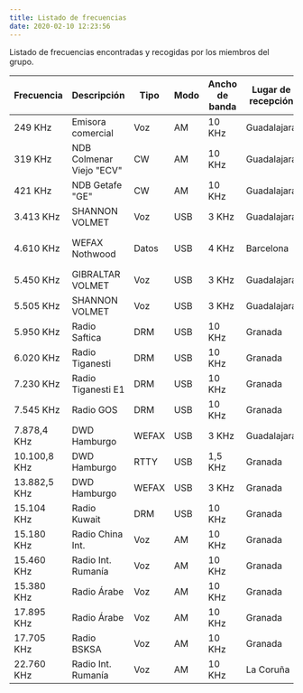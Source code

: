 ```yaml
---
title: Listado de frecuencias
date: 2020-02-10 12:23:56
---
```


Listado de frecuencias encontradas y recogidas por los miembros del grupo.

| Frecuencia   | Descripción              | Tipo   | Modo | Ancho de banda | Lugar de recepción | Receptor      | Antena |
|--------------|--------------------------|--------|------|----------------|--------------------|---------------|--------|
| 249 KHz      | Emisora comercial        | Voz    | AM   | 10 KHz         | Guadalajara        | RTL-SDR V3    | YouLoop |
| 319 KHz      | NDB Colmenar Viejo "ECV" | CW     | AM   | 10 KHz         | Guadalajara        | RTL-SDR V3    | YouLoop |
| 421 KHz      | NDB Getafe "GE"          | CW     | AM   | 10 KHz         | Guadalajara        | RTL-SDR V3    | YouLoop |
| 3.413 KHz    | SHANNON VOLMET           | Voz    | USB  | 3 KHz          | Guadalajara        | RTL-SDR V3    | Loop 65cm |
| 4.610 KHz    | WEFAX Nothwood           | Datos  | USB  | 4 KHz          | Barcelona          | Yaesu FT-2000 | Long Wire 42M |
| 5.450 KHz    | GIBRALTAR VOLMET         | Voz    | USB  | 3 KHz          | Guadalajara        | RTL-SDR V3    | Loop 65cm |
| 5.505 KHz    | SHANNON VOLMET           | Voz    | USB  | 3 KHz          | Guadalajara        | RTL-SDR V3    | Loop 65cm |
| 5.950 KHz    | Radio Saftica            | DRM    | USB  | 10 KHz         | Granada            | AIRSPY HF+    | Turnstile |
| 6.020 KHz    | Radio Tiganesti          | DRM    | USB  | 10 KHz         | Granada            | AIRSPY HF+    | Turnstile |
| 7.230 KHz    | Radio Tiganesti E1       | DRM    | USB  | 10 KHz         | Granada            | AIRSPY HF+    | Turnstile |
| 7.545 KHz    | Radio GOS                | DRM    | USB  | 10 KHz         | Granada            | AIRSPY HF+    | Turnstile |
| 7.878,4 KHz  | DWD Hamburgo             | WEFAX  | USB  | 3 KHz          | Guadalajara        | RTL-SDR V3    | Loop 65cm |
| 10.100,8 KHz | DWD Hamburgo             | RTTY   | USB  | 1,5 KHz        | Granada            | AIRSPY HF+    | YouLoop |
| 13.882,5 KHz | DWD Hamburgo             | WEFAX  | USB  | 3 KHz          | Granada            | AIRSPY HF+    | Turnstile |
| 15.104 KHz   | Radio Kuwait             | DRM    | USB  | 10 KHz         | Granada            | AIRSPY HF+    | YouLoop |
| 15.180 KHz   | Radio China Int.         | Voz    | AM   | 10 KHz         | Granada            | AIRSPY HF+    | YouLoop |
| 15.460 KHz   | Radio Int. Rumanía       | Voz    | AM   | 10 KHz         | Granada            | AIRSPY HF+    | YouLoop |
| 15.380 KHz   | Radio Árabe              | Voz    | AM   | 10 KHz         | Granada            | AIRSPY HF+    | YouLoop |
| 17.895 KHz   | Radio Árabe              | Voz    | AM   | 10 KHz         | Granada            | AIRSPY HF+    | YouLoop |
| 17.705 KHz   | Radio BSKSA              | Voz    | AM   | 10 KHz         | Granada            | AIRSPY HF+    | YouLoop |
| 22.760 KHz   | Radio Int. Rumanía       | Voz    | AM   | 10 KHz         | La Coruña          | RTL-SDR V3    | Turnstile |
